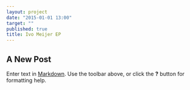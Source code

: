 ```yaml
---
layout: project
date: "2015-01-01 13:00"
target: ""
published: true
title: Ivo Meijer EP
---
```


## A New Post

Enter text in [Markdown](http://daringfireball.net/projects/markdown/). Use the toolbar above, or click the **?** button for formatting help.

